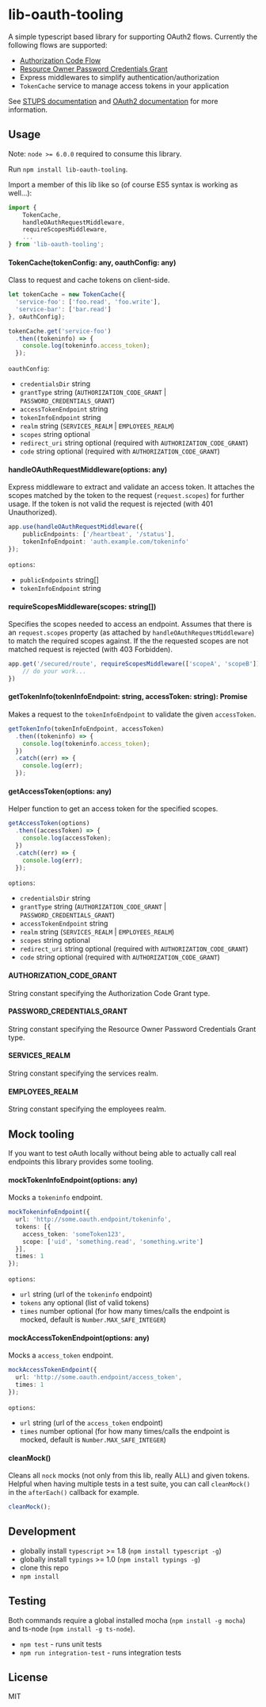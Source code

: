 # lib-oauth-tooling

A simple typescript based library for supporting OAuth2 flows.
Currently the following flows are supported:

* [Authorization Code Flow](https://tools.ietf.org/html/rfc6749#section-1.3.1)
* [Resource Owner Password Credentials Grant](https://tools.ietf.org/html/rfc6749#section-1.3.3)
* Express middlewares to simplify authentication/authorization
* `TokenCache` service to manage access tokens in your application

See [STUPS documentation](http://stups.readthedocs.org/en/latest/user-guide/access-control.html#implementing-a-client-asking-resource-owners-for-permission) and [OAuth2 documentation](https://tools.ietf.org/html/rfc6749) for more information.


## Usage

Note: `node >= 6.0.0` required to consume this library.

Run `npm install lib-oauth-tooling`.

Import a member of this lib like so (of course ES5 syntax is working as well...):

```typescript
import {
    TokenCache,
    handleOAuthRequestMiddleware,
    requireScopesMiddleware,
    ...
} from 'lib-oauth-tooling';
```

#### TokenCache(tokenConfig: any, oauthConfig: any)

Class to request and cache tokens on client-side.

```typescript
let tokenCache = new TokenCache({
  'service-foo': ['foo.read', 'foo.write'],
  'service-bar': ['bar.read']
}, oAuthConfig);

tokenCache.get('service-foo')
  .then((tokeninfo) => {
    console.log(tokeninfo.access_token);
  });
```

`oauthConfig`:
* `credentialsDir` string
* `grantType` string (`AUTHORIZATION_CODE_GRANT` | `PASSWORD_CREDENTIALS_GRANT`)
* `accessTokenEndpoint` string
* `tokenInfoEndpoint` string
* `realm` string (`SERVICES_REALM` | `EMPLOYEES_REALM`)
* `scopes` string optional
* `redirect_uri` string optional (required with `AUTHORIZATION_CODE_GRANT`)
* `code` string optional (required with `AUTHORIZATION_CODE_GRANT`)

#### handleOAuthRequestMiddleware(options: any)

Express middleware to extract and validate an access token. It attaches the scopes matched by the token to the request (`request.scopes`) for further usage.
If the token is not valid the request is rejected (with 401 Unauthorized).

```typescript
app.use(handleOAuthRequestMiddleware({
    publicEndpoints: ['/heartbeat', '/status'],
    tokenInfoEndpoint: 'auth.example.com/tokeninfo'
});
```

`options`:
* `publicEndpoints` string[]
* `tokenInfoEndpoint` string


#### requireScopesMiddleware(scopes: string[])

Specifies the scopes needed to access an endpoint. Assumes that there is an `request.scopes` property (as attached by `handleOAuthRequestMiddleware`) to match the required scopes against.
If the the requested scopes are not matched request is rejected (with 403 Forbidden).

```typescript
app.get('/secured/route', requireScopesMiddleware(['scopeA', 'scopeB']), (request, response) => {
    // do your work...
})
```

#### getTokenInfo(tokenInfoEndpoint: string, accessToken: string): Promise<any>

Makes a request to the `tokenInfoEndpoint` to validate the given `accessToken`.

```typescript
getTokenInfo(tokenInfoEndpoint, accessToken)
  .then((tokeninfo) => {
    console.log(tokeninfo.access_token);
  })
  .catch((err) => {
    console.log(err);
  });
```

#### getAccessToken(options: any)

Helper function to get an access token for the specified scopes.

```typescript
getAccessToken(options)
  .then((accessToken) => {
    console.log(accessToken);
  })
  .catch((err) => {
    console.log(err);
  });
```

`options`:
* `credentialsDir` string
* `grantType` string (`AUTHORIZATION_CODE_GRANT` | `PASSWORD_CREDENTIALS_GRANT`)
* `accessTokenEndpoint` string
* `realm` string (`SERVICES_REALM` | `EMPLOYEES_REALM`)
* `scopes` string optional
* `redirect_uri` string optional (required with `AUTHORIZATION_CODE_GRANT`)
* `code` string optional (required with `AUTHORIZATION_CODE_GRANT`)

#### AUTHORIZATION_CODE_GRANT

String constant specifying the Authorization Code Grant type.

#### PASSWORD_CREDENTIALS_GRANT

String constant specifying the Resource Owner Password Credentials Grant type.

#### SERVICES_REALM

String constant specifying the services realm.

#### EMPLOYEES_REALM

String constant specifying the employees realm.


## Mock tooling

If you want to test oAuth locally without being able to actually call real endpoints this library provides some tooling.

#### mockTokenInfoEndpoint(options: any)

Mocks a `tokeninfo` endpoint.

```typescript
mockTokeninfoEndpoint({
  url: 'http://some.oauth.endpoint/tokeninfo',
  tokens: [{
    access_token: 'someToken123',
    scope: ['uid', 'something.read', 'something.write']
  }],
  times: 1
});
```

`options`:
* `url` string (url of the `tokeninfo` endpoint)
* `tokens` any optional (list of valid tokens)
* `times` number optional (for how many times/calls the endpoint is mocked, default is `Number.MAX_SAFE_INTEGER`)

#### mockAccessTokenEndpoint(options: any)

Mocks a `access_token` endpoint.

```typescript
mockAccessTokenEndpoint({
  url: 'http://some.oauth.endpoint/access_token',
  times: 1
});
```

`options`:
* `url` string (url of the `access_token` endpoint)
* `times` number optional (for how many times/calls the endpoint is mocked, default is `Number.MAX_SAFE_INTEGER`)

#### cleanMock()

Cleans all `nock` mocks (not only from this lib, really ALL) and given tokens.
Helpful when having multiple tests in a test suite, you can call `cleanMock()` in the `afterEach()` callback for example.

```typescript
cleanMock();
```


## Development

* globally install `typescript` >= 1.8 (`npm install typescript -g`)
* globally install `typings` >= 1.0 (`npm install typings -g`)
* clone this repo
* `npm install`


## Testing

Both commands require a global installed mocha (`npm install -g mocha`) and ts-node (`npm install -g ts-node`).

* `npm test` - runs unit tests
* `npm run integration-test` - runs integration tests


## License

MIT
